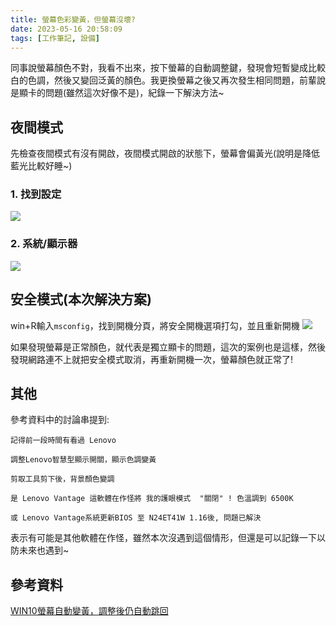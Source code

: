 ```yaml
---
title: 螢幕色彩變黃，但螢幕沒壞?
date: 2023-05-16 20:58:09
tags: [工作筆記, 設備]
---
```

同事說螢幕顏色不對，我看不出來，按下螢幕的自動調整鍵，發現會短暫變成比較白的色調，然後又變回泛黃的顏色。我更換螢幕之後又再次發生相同問題，前輩說是顯卡的問題(雖然這次好像不是)，紀錄一下解決方法~

## 夜間模式
先檢查夜間模式有沒有開啟，夜間模式開啟的狀態下，螢幕會偏黃光(說明是降低藍光比較好睡~)
### 1. 找到設定
![](https://hackmd.io/_uploads/rkl3Muer2.png)

### 2. 系統/顯示器
![](https://hackmd.io/_uploads/SkkTr_xr2.png)


## 安全模式(本次解決方案)
win+R輸入```msconfig```，找到開機分頁，將安全開機選項打勾，並且重新開機
![](https://hackmd.io/_uploads/rynUQueB3.png)

如果發現螢幕是正常顏色，就代表是獨立顯卡的問題，這次的案例也是這樣，然後發現網路連不上就把安全模式取消，再重新開機一次，螢幕顏色就正常了!

## 其他
參考資料中的討論串提到:
```
記得前一段時間有看過 Lenovo 

調整Lenovo智慧型顯示開關，顯示色調變黃

剪取工具剪下後，背景顏色變調

是 Lenovo Vantage 這軟體在作怪將 我的護眼模式  "關閉" ! 色溫調到 6500K

或 Lenovo Vantage系統更新BIOS 至 N24ET41W 1.16後, 問題已解決
```
表示有可能是其他軟體在作怪，雖然本次沒遇到這個情形，但還是可以記錄一下以防未來也遇到~


## 參考資料
[WIN10螢幕自動變黃，調整後仍自動跳回](https://answers.microsoft.com/zh-hant/windows/forum/all/win10%E8%9E%A2%E5%B9%95%E8%87%AA%E5%8B%95%E8%AE%8A/ad3a7c85-04ff-4ad0-a135-17d9e30fb61d)